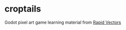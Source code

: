 # croptails

Godot pixel art game learning material from [Rapid Vectors](https://youtu.be/it0lsREGdmc)
